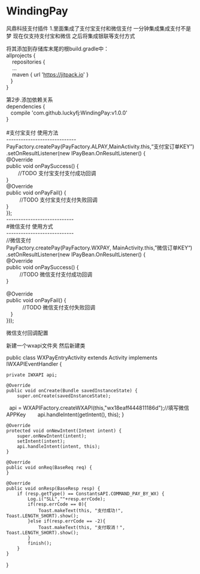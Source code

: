 # WindingPay
风鼎科技支付插件
1.里面集成了支付宝支付和微信支付
一分钟集成集成支付不是梦
现在仅支持支付宝和微信
之后将集成银联等支付方式


将其添加到存储库末尾的根build.gradle中：<br/>
allprojects {<br/>
&nbsp;&nbsp;&nbsp;  repositories {<br/>
&nbsp;&nbsp;&nbsp;    ...<br/>
&nbsp;&nbsp;&nbsp;    maven { url 'https://jitpack.io' }<br/>
&nbsp;&nbsp;  }<br/>
}<br/>

第2步.添加依赖关系<br/>
dependencies {<br/>
&nbsp;&nbsp;        compile 'com.github.luckyfj:WindingPay:v1.0.0'<br/>
}<br/>
<br/>
#支付宝支付 使用方法<br/>
-----------------------------<br/>
PayFactory.createPay(PayFactory.ALPAY,MainActivity.this,“支付宝订单KEY”)<br/>
.setOnResultListener(new IPayBean.OnResultListener() {<br/>
    @Override<br/>
    public void onPaySuccess() {<br/>
 &nbsp;&nbsp;       //TODO 支付宝支付支付成功回调<br/>
    }<br/>
    @Override<br/>
    public void onPayFail() {<br/>
&nbsp;&nbsp;        //TODO 支付宝支付支付失败回调<br/>
    }<br/>
});<br/>
----------------------------<br/>
#微信支付 使用方式<br/>
----------------------------<br/>
//微信支付<br/>
PayFactory.createPay(PayFactory.WXPAY, MainActivity.this,”微信订单KEY“)<br/>
  .setOnResultListener(new IPayBean.OnResultListener() {<br/>
    @Override<br/>
    public void onPaySuccess() {<br/>
&nbsp;&nbsp;        //TODO 微信支付支付成功回调<br/>
    }<br/>
<br/>
    @Override<br/>
    public void onPayFail() {<br/>
&nbsp;&nbsp;         //TODO 微信支付支付失败回调<br/>
    }<br/>
}));<br/>


微信支付回调配置

新建一个wxapi文件夹
然后新建类

public class WXPayEntryActivity extends Activity implements IWXAPIEventHandler {
	
    private IWXAPI api;
	
    @Override
    public void onCreate(Bundle savedInstanceState) {
        super.onCreate(savedInstanceState);
    	api = WXAPIFactory.createWXAPI(this,"wx18eaff444811186d");//填写微信APPKey
        api.handleIntent(getIntent(), this);
    }

	@Override
	protected void onNewIntent(Intent intent) {
		super.onNewIntent(intent);
		setIntent(intent);
        api.handleIntent(intent, this);
	}

	@Override
	public void onReq(BaseReq req) {
	}

	@Override
	public void onResp(BaseResp resp) {
		if (resp.getType() == ConstantsAPI.COMMAND_PAY_BY_WX) {
			Log.i("SLL",""+resp.errCode);
			if(resp.errCode == 0){
				Toast.makeText(this, "支付成功!", Toast.LENGTH_SHORT).show();
			}else if(resp.errCode == -2){
				Toast.makeText(this, "支付取消！", Toast.LENGTH_SHORT).show();
			}
			finish();
		}
	}
}


